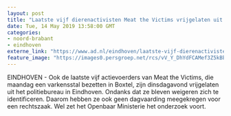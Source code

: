 ```yaml
---
layout: post
title: "Laatste vijf dierenactivisten Meat the Victims vrijgelaten uit politiebureau Eindhoven"
date: Tue, 14 May 2019 13:58:00 GMT
categories: 
- noord-brabant 
- eindhoven 
externe_link: "https://www.ad.nl/eindhoven/laatste-vijf-dierenactivisten-meat-the-victims-vrijgelaten-uit-politiebureau-eindhoven~a4d87221/"
feature_image: "https://images0.persgroep.net/rcs/vV_Y_DhYdFCAMef3Z5kBbjfTovA/diocontent/148356429/_fitwidth/400/?appId=21791a8992982cd8da851550a453bd7f&quality=0.7"
---
```


EINDHOVEN - Ook de laatste vijf actievoerders van Meat the Victims, die maandag een varkensstal bezetten in Boxtel, zijn dinsdagavond vrijgelaten uit het politiebureau in Eindhoven. Ondanks dat ze bleven weigeren zich te identificeren. Daarom hebben ze ook geen dagvaarding meegekregen voor een rechtszaak. Wel zet het Openbaar Ministerie het onderzoek voort.
